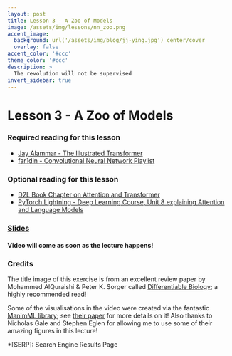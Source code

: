 ```yaml
---
layout: post
title: Lesson 3 - A Zoo of Models
image: /assets/img/lessons/nn_zoo.png
accent_image: 
  background: url('/assets/img/blog/jj-ying.jpg') center/cover
  overlay: false
accent_color: '#ccc'
theme_color: '#ccc'
description: >
  The revolution will not be supervised
invert_sidebar: true
---
```


# Lesson 3 - A Zoo of Models

### Required reading for this lesson

- [Jay Alammar - The Illustrated Transformer](http://jalammar.github.io/illustrated-transformer/)
- [far1din - Convolutional Neural Network Playlist](https://www.youtube.com/playlist?list=PL1sQgSTcAaT7MbcLWacjsqoOQvqzMdUWg)

### Optional reading for this lesson
- [D2L Book Chapter on Attention and Transformer](https://d2l.ai/chapter_attention-mechanisms-and-transformers/index.html)
- [PyTorch Lightning - Deep Learning Course, Unit 8 explaining Attention and Language Models](https://lightning.ai/courses/deep-learning-fundamentals/unit-8.0-natural-language-processing-and-large-language-models/)

### [Slides](/assets/slides/03_modelzoo.pdf)

#### Video will come as soon as the lecture happens!

### Credits

The title image of this exercise is from an excellent review paper by Mohammed AlQuraishi & Peter K. Sorger called [Differentiable Biology](https://www.nature.com/articles/s41592-021-01283-4); a highly recommended read!

Some of the visualisations in the video were created via the fantastic [ManimML library](https://github.com/helblazer811/ManimML); see [their paper](https://arxiv.org/pdf/2306.17108.pdf) for more details on it! Also thanks to Nicholas Gale and Stephen Eglen for allowing me to use some of their amazing figures in this lecture!

*[SERP]: Search Engine Results Page
